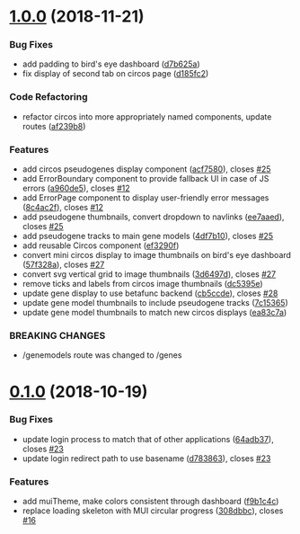 # [1.0.0](https://github.com/dictyBase/dictyaccess/compare/0.1.0...1.0.0) (2018-11-21)


### Bug Fixes

* add padding to bird's eye dashboard ([d7b625a](https://github.com/dictyBase/dictyaccess/commit/d7b625a))
* fix display of second tab on circos page ([d185fc2](https://github.com/dictyBase/dictyaccess/commit/d185fc2))


### Code Refactoring

* refactor circos into more appropriately named components, update routes ([af239b8](https://github.com/dictyBase/dictyaccess/commit/af239b8))


### Features

* add circos pseudogenes display component ([acf7580](https://github.com/dictyBase/dictyaccess/commit/acf7580)), closes [#25](https://github.com/dictyBase/dictyaccess/issues/25)
* add ErrorBoundary component to provide fallback UI in case of JS errors ([a960de5](https://github.com/dictyBase/dictyaccess/commit/a960de5)), closes [#12](https://github.com/dictyBase/dictyaccess/issues/12)
* add ErrorPage component to display user-friendly error messages ([8c4ac2f](https://github.com/dictyBase/dictyaccess/commit/8c4ac2f)), closes [#12](https://github.com/dictyBase/dictyaccess/issues/12)
* add pseudogene thumbnails, convert dropdown to navlinks ([ee7aaed](https://github.com/dictyBase/dictyaccess/commit/ee7aaed)), closes [#25](https://github.com/dictyBase/dictyaccess/issues/25)
* add pseudogene tracks to main gene models ([4df7b10](https://github.com/dictyBase/dictyaccess/commit/4df7b10)), closes [#25](https://github.com/dictyBase/dictyaccess/issues/25)
* add reusable Circos component ([ef3290f](https://github.com/dictyBase/dictyaccess/commit/ef3290f))
* convert mini circos display to image thumbnails on bird's eye dashboard ([57f328a](https://github.com/dictyBase/dictyaccess/commit/57f328a)), closes [#27](https://github.com/dictyBase/dictyaccess/issues/27)
* convert svg vertical grid to image thumbnails ([3d6497d](https://github.com/dictyBase/dictyaccess/commit/3d6497d)), closes [#27](https://github.com/dictyBase/dictyaccess/issues/27)
* remove ticks and labels from circos image thumbnails ([dc5395e](https://github.com/dictyBase/dictyaccess/commit/dc5395e))
* update gene display to use betafunc backend ([cb5ccde](https://github.com/dictyBase/dictyaccess/commit/cb5ccde)), closes [#28](https://github.com/dictyBase/dictyaccess/issues/28)
* update gene model thumbnails to include pseudogene tracks ([7c15365](https://github.com/dictyBase/dictyaccess/commit/7c15365))
* update gene model thumbnails to match new circos displays ([ea83c7a](https://github.com/dictyBase/dictyaccess/commit/ea83c7a))


### BREAKING CHANGES

* /genemodels route was changed to /genes

# [0.1.0](https://github.com/dictyBase/dictyaccess/compare/0.0.5...0.1.0) (2018-10-19)


### Bug Fixes

* update login process to match that of other applications ([64adb37](https://github.com/dictyBase/dictyaccess/commit/64adb37)), closes [#23](https://github.com/dictyBase/dictyaccess/issues/23)
* update login redirect path to use basename ([d783863](https://github.com/dictyBase/dictyaccess/commit/d783863)), closes [#23](https://github.com/dictyBase/dictyaccess/issues/23)


### Features

* add muiTheme, make colors consistent through dashboard ([f9b1c4c](https://github.com/dictyBase/dictyaccess/commit/f9b1c4c))
* replace loading skeleton with MUI circular progress ([308dbbc](https://github.com/dictyBase/dictyaccess/commit/308dbbc)), closes [#16](https://github.com/dictyBase/dictyaccess/issues/16)
